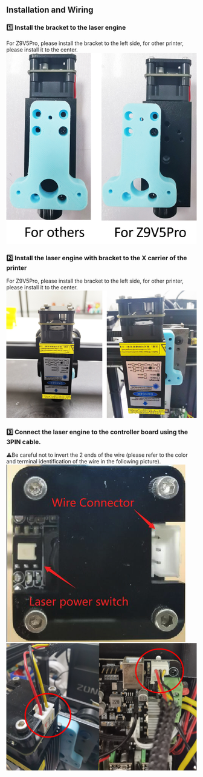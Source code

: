 ## Installation and Wiring
### :one: Install the bracket to the laser engine
For Z9V5Pro, please install the bracket to the left side, for other printer, please install it to the center.     
![](./install1.jpg)
### :two: Install the laser engine with bracket to the X carrier of the printer
For Z9V5Pro, please install the bracket to the left side, for other printer, please install it to the center.     
![](./install2.jpg)
### :three: Connect the laser engine to the controller board using the 3PIN cable.
:warning:Be careful not to invert the 2 ends of the wire (please refer to the color and terminal identification of the wire in the following picture).  
![](./pinoflaser.jpg)      
![](./wiring.jpg)    

